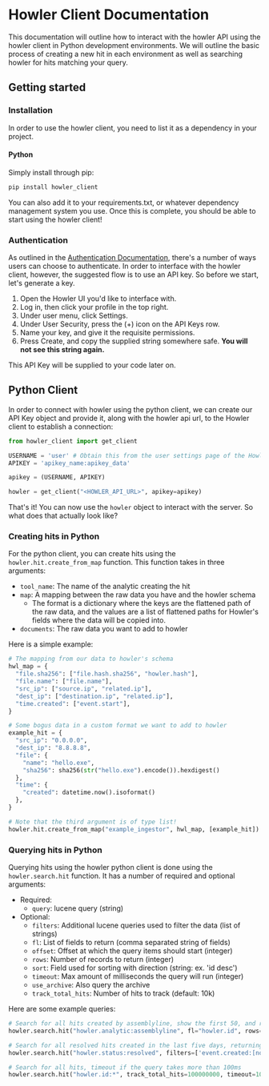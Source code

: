 <!-- docs/ingestion/client.md -->

# Howler Client Documentation

This documentation will outline how to interact with the howler API using the howler client in Python development environments. We will outline the basic process of creating a new hit in each environment as well as searching howler for hits matching your query.

## Getting started

### Installation

In order to use the howler client, you need to list it as a dependency in your project.

#### **Python**

Simply install through pip:

```bash
pip install howler_client
```

You can also add it to your requirements.txt, or whatever dependency management system you use. Once this is complete,
you should be able to start using the howler client!

### Authentication

<!-- Could just link to the key generation section or remove that section entirely -->
As outlined in the [Authentication Documentation](/howler-docs/ingestion/authentication/), there's a number of ways users can choose to authenticate. In order to interface with the howler client, however, the suggested flow is to use an API key. So before we start, let's generate a key.

1. Open the Howler UI you'd like to interface with.
2. Log in, then click your profile in the top right.
3. Under user menu, click Settings.
4. Under User Security, press the (+) icon on the API Keys row.
5. Name your key, and give it the requisite permissions.
6. Press Create, and copy the supplied string somewhere safe. **You will not see this string again.**

This API Key will be supplied to your code later on.

## Python Client

In order to connect with howler using the python client, we can create our API Key object and provide it, along with the howler api url, to the Howler client to establish a connection:

```python
from howler_client import get_client

USERNAME = 'user' # Obtain this from the user settings page of the Howler UI
APIKEY = 'apikey_name:apikey_data'

apikey = (USERNAME, APIKEY)

howler = get_client("<HOWLER_API_URL>", apikey=apikey)
```

That's it! You can now use the `howler` object to interact with the server. So what does that actually look like?

### Creating hits in Python

For the python client, you can create hits using the `howler.hit.create_from_map` function. This function takes in three arguments:

- `tool_name`: The name of the analytic creating the hit
- `map`: A mapping between the raw data you have and the howler schema
  - The format is a dictionary where the keys are the flattened path of the raw data, and the values are a list of flattened paths for Howler's fields where the data will be copied into.
- `documents`: The raw data you want to add to howler

Here is a simple example:

```python
# The mapping from our data to howler's schema
hwl_map = {
  "file.sha256": ["file.hash.sha256", "howler.hash"],
  "file.name": ["file.name"],
  "src_ip": ["source.ip", "related.ip"],
  "dest_ip": ["destination.ip", "related.ip"],
  "time.created": ["event.start"],
}

# Some bogus data in a custom format we want to add to howler
example_hit = {
  "src_ip": "0.0.0.0",
  "dest_ip": "8.8.8.8",
  "file": {
    "name": "hello.exe",
    "sha256": sha256(str("hello.exe").encode()).hexdigest()
  },
  "time": {
    "created": datetime.now().isoformat()
  },
}

# Note that the third argument is of type list!
howler.hit.create_from_map("example_ingestor", hwl_map, [example_hit])
```

### Querying hits in Python

Querying hits using the howler python client is done using the `howler.search.hit` function. It has a number of required and optional arguments:

- Required:
  - `query`: lucene query (string)
- Optional:
  - `filters`: Additional lucene queries used to filter the data (list of strings)
  - `fl`: List of fields to return (comma separated string of fields)
  - `offset`: Offset at which the query items should start (integer)
  - `rows`: Number of records to return (integer)
  - `sort`: Field used for sorting with direction (string: ex. 'id desc')
  - `timeout`: Max amount of milliseconds the query will run (integer)
  - `use_archive`: Also query the archive
  - `track_total_hits`: Number of hits to track (default: 10k)

Here are some example queries:

```python
# Search for all hits created by assemblyline, show the first 50, and return only their ids
howler.search.hit("howler.analytic:assemblyline", fl="howler.id", rows=50)

# Search for all resolved hits created in the last five days, returning their id and the analytic that created them. Show only ten, offset by 40
howler.search.hit("howler.status:resolved", filters=['event.created:[now-5d TO now]'] fl="howler.id,howler.analytic", rows=10, offset=40)

# Search for all hits, timeout if the query takes more than 100ms
howler.search.hit("howler.id:*", track_total_hits=100000000, timeout=100, use_archive=True)
```
